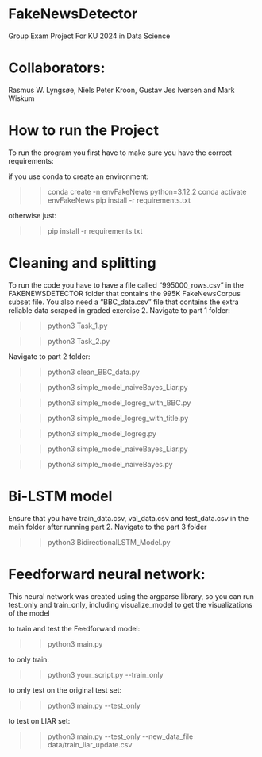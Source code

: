 # FakeNewsDetector
Group Exam Project For KU 2024 in Data Science

# Collaborators:
Rasmus W. Lyngsøe, Niels Peter Kroon, Gustav Jes Iversen and Mark Wiskum


# How to run the Project
To run the program you first have to make sure you have the correct requirements:

if you use conda to create an environment:

>> conda create -n envFakeNews python=3.12.2
>> conda activate envFakeNews
>> pip install -r requirements.txt

otherwise just:

>> pip install -r requirements.txt

# Cleaning and splitting
To run the code you have to have a file called “995000_rows.csv” in the FAKENEWSDETECTOR folder that contains the 995K FakeNewsCorpus subset file.
You also need a “BBC_data.csv” file that contains the extra reliable data scraped in graded exercise 2. 
Navigate to part 1 folder:

>> python3 Task_1.py

>> python3 Task_2.py

Navigate to part 2 folder:

>> python3 clean_BBC_data.py

>> python3 simple_model_naiveBayes_Liar.py

>> python3 simple_model_logreg_with_BBC.py

>> python3 simple_model_logreg_with_title.py

>> python3 simple_model_logreg.py

>> python3 simple_model_naiveBayes_Liar.py

>> python3 simple_model_naiveBayes.py



# Bi-LSTM model

Ensure that you have train_data.csv, val_data.csv and test_data.csv in the main folder after running part 2.
Navigate to the part 3 folder

>> python3 BidirectionalLSTM_Model.py

# Feedforward neural network:

This neural network was created using the argparse library, so you can run test_only and train_only, including visualize_model to get the visualizations of the model

to train and test the Feedforward model:
>> python3 main.py

to only train:
>> python3 your_script.py --train_only

to only test on the original test set:
>> python3 main.py --test_only

to test on LIAR set:
>> python3 main.py --test_only --new_data_file data/train_liar_update.csv
